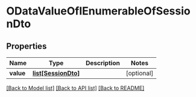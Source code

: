 # ODataValueOfIEnumerableOfSessionDto

## Properties
Name | Type | Description | Notes
------------ | ------------- | ------------- | -------------
**value** | [**list[SessionDto]**](SessionDto.md) |  | [optional] 

[[Back to Model list]](../README.md#documentation-for-models) [[Back to API list]](../README.md#documentation-for-api-endpoints) [[Back to README]](../README.md)


